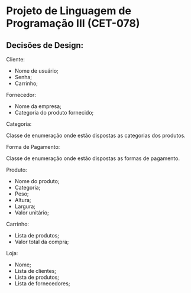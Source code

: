# Projeto de Linguagem de Programação III (CET-078)

## Decisões de Design:

Cliente:

- Nome de usuário;
- Senha;
- Carrinho;

Fornecedor:

- Nome da empresa;
- Categoria do produto fornecido;

Categoria:

Classe de enumeração onde estão dispostas as categorias dos produtos.

Forma de Pagamento:

Classe de enumeração onde estão dispostas as formas de pagamento.

Produto:

- Nome do produto;
- Categoria;
- Peso;
- Altura;
- Largura;
- Valor unitário;

Carrinho:

- Lista de produtos;
- Valor total da compra;

Loja:

- Nome;
- Lista de clientes;
- Lista de produtos;
- Lista de fornecedores;
